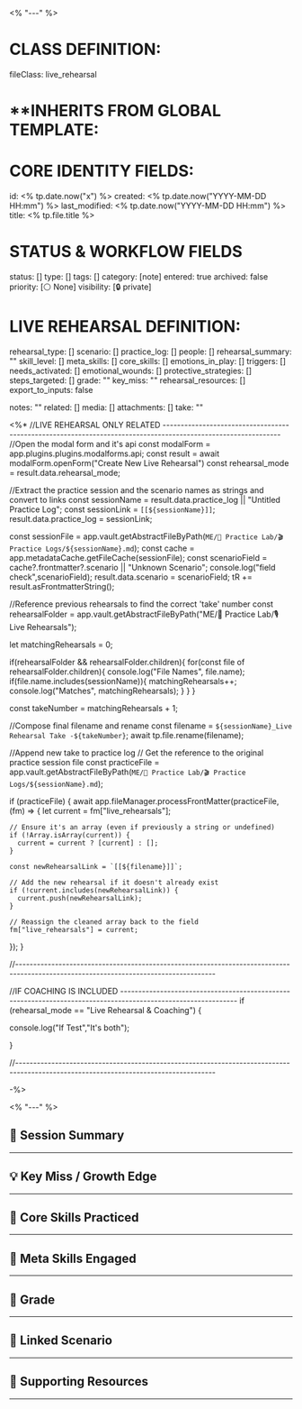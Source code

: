 <% "---" %>
# CLASS DEFINITION:
fileClass: live_rehearsal

# **INHERITS FROM GLOBAL TEMPLATE:
# CORE IDENTITY FIELDS:
id: <% tp.date.now("x") %>
created: <% tp.date.now("YYYY-MM-DD HH:mm") %>
last_modified: <% tp.date.now("YYYY-MM-DD HH:mm") %>
title: <% tp.file.title %>

# STATUS & WORKFLOW FIELDS
status: []
type: []
tags: []
category: [note]
entered: true
archived: false
priority: [⚪ None]
visibility: [🔒 private]

# LIVE REHEARSAL DEFINITION:
rehearsal_type: []
scenario: []
practice_log: []
people: []
rehearsal_summary: ""
skill_level: []
meta_skills: []
core_skills: []
emotions_in_play: []
triggers: []
needs_activated: []
emotional_wounds: []
protective_strategies: []
steps_targeted: []
grade: ""
key_miss:  ""
rehearsal_resources: []
export_to_inputs: false

notes: ""
related: []
media: []
attachments: []
take: ""

<%*
//LIVE REHEARSAL ONLY RELATED --------------------------------------------------------------------------------------------------------------
//Open the modal form and it's api
const modalForm = app.plugins.plugins.modalforms.api;
const result = await modalForm.openForm("Create New Live Rehearsal")
const rehearsal_mode = result.data.rehearsal_mode; 

//Extract the practice session and the scenario names as strings and convert to links
const sessionName = result.data.practice_log || "Untitled Practice Log";
const sessionLink = `[[${sessionName}]]`;
result.data.practice_log = sessionLink;

const sessionFile = app.vault.getAbstractFileByPath(`ME/🧪 Practice Lab/🎬 Practice Logs/${sessionName}.md`);
const cache = app.metadataCache.getFileCache(sessionFile);
const scenarioField = cache?.frontmatter?.scenario || "Unknown Scenario";
console.log("field check",scenarioField);
result.data.scenario = scenarioField;
tR += result.asFrontmatterString();

//Reference previous rehearsals to find the correct 'take' number
const rehearsalFolder = app.vault.getAbstractFileByPath("ME/🧪 Practice Lab/🎙️ Live Rehearsals");

let matchingRehearsals = 0;

if(rehearsalFolder && rehearsalFolder.children){
  for(const file of rehearsalFolder.children){
    console.log("File Names", file.name);
    if(file.name.includes(sessionName)){
      matchingRehearsals++;
      console.log("Matches", matchingRehearsals);
    }
  }
}

const takeNumber = matchingRehearsals + 1;

//Compose final filename and rename
const filename = `${sessionName}_Live Rehearsal Take -${takeNumber}`;
await tp.file.rename(filename);

//Append new take to practice log
// Get the reference to the original practice session file
const practiceFile = app.vault.getAbstractFileByPath(`ME/🧪 Practice Lab/🎬 Practice Logs/${sessionName}.md`);

if (practiceFile) {
  await app.fileManager.processFrontMatter(practiceFile, (fm) => {
    let current = fm["live_rehearsals"];

    // Ensure it's an array (even if previously a string or undefined)
    if (!Array.isArray(current)) {
      current = current ? [current] : [];
    }

    const newRehearsalLink = `[[${filename}]]`;

    // Add the new rehearsal if it doesn't already exist
    if (!current.includes(newRehearsalLink)) {
      current.push(newRehearsalLink);
    }

    // Reassign the cleaned array back to the field
    fm["live_rehearsals"] = current;
  });
}

//-------------------------------------------------------------------------------------------------------------------------------------

//IF COACHING IS INCLUDED --------------------------------------------------------------------------------------------------------------
if (rehearsal_mode == "Live Rehearsal & Coaching") {

console.log("If Test","It's both");








}

//-------------------------------------------------------------------------------------------------------------------------------------

-%>

<% "---" %>

## 📝 Session Summary  
---  


## 💡 Key Miss / Growth Edge  
---  


## 🧠 Core Skills Practiced  
---  

  
## 🧭 Meta Skills Engaged  
---  


## 🎯 Grade  
---  


## 📎 Linked Scenario  
---  


## 🔗 Supporting Resources  
---  

